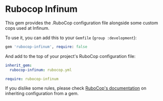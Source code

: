 # Rubocop Infinum

This gem provides the .RuboCop configuration file alongside some custom cops used at Infinum.

To use it, you can add this to your `Gemfile` (`group :development`):

  ~~~ruby
  gem 'rubocop-infinum', require: false
  ~~~

And add to the top of your project's RuboCop configuration file:

  ~~~yml
  inherit_gem:
    rubocop-infinum: rubocop.yml

  require: rubocop-infinum
  ~~~

If you dislike some rules, please check [RuboCop's documentation](https://rubocop.readthedocs.io/en/latest/configuration/#inheriting-configuration-from-a-dependency-gem) on inheriting configuration from a gem.
